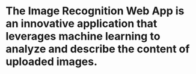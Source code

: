 # The Image Recognition Web App is an innovative application that leverages machine learning to analyze and describe the content of uploaded images.